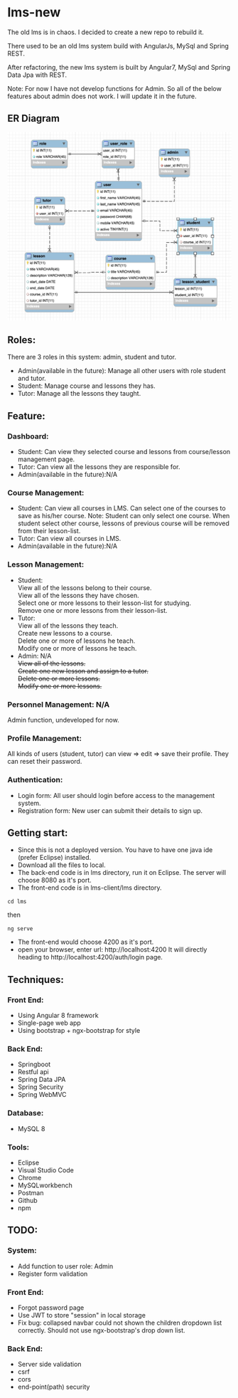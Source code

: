 # lms-new
The old lms is in chaos. I decided to create a new repo to rebuild it.

There used to be an old lms system build with AngularJs, MySql and Spring REST.

After refactoring, the new lms system is built by Angular7, MySql and Spring Data Jpa with REST.

Note: For now I have not develop functions for Admin. So all of the below features about admin does not work. I will update it in the future.


## ER Diagram
![Alt Text](/document/lms-new_ERD.jpg)

## Roles:
There are 3 roles in this system: admin, student and tutor.  
* Admin(available in the future): Manage all other users with role student and tutor.  
* Student: Manage course and lessons they has.   
* Tutor: Manage all the lessons they taught.  

## Feature:
### Dashboard:
* Student: 
Can view they selected course and lessons from course/lesson management page.
* Tutor:
Can view all the lessons they are responsible for.
* Admin(available in the future):N/A

### Course Management:
*  Student: 
Can view all courses in LMS.
Can select one of the courses to save as his/her course.
Note: Student can only select one course. When student select other course, lessons of previous course will be removed from their lesson-list.
* Tutor:
Can view all courses in LMS.
* Admin(available in the future):N/A

### Lesson Management:  
*  Student:  
    View all of the lessons belong to their course.  
    View all of the lessons they have chosen.  
    Select one or more lessons to their lesson-list for studying.  
    Remove one or more lessons from their lesson-list.  
*  Tutor:  
    View all of the lessons they teach.  
    Create new lessons to a course.  
    Delete one or more of lessons he teach.  
    Modify one or more of lessons he teach.  
*  Admin: N/A  
    ~~View all of the lessons.~~  
    ~~Create one new lesson and assign to a tutor.~~  
    ~~Delete one or more lessons.~~  
    ~~Modify one or more lessons.~~  

### Personnel Management: N/A 
Admin function, undeveloped for now.

### Profile Management:  
All kinds of users (student, tutor) can view => edit => save their profile. They can reset their password.

### Authentication:  
* Login form: All user should login before access to the management system.
* Registration form: New user can submit their details to sign up.

## Getting start:  
* Since this is not a deployed version. You have to have one java ide (prefer Eclipse) installed.
* Download all the files to local. 
* The back-end code is in lms directory, run it on Eclipse. The server will choose 8080 as it's port.
* The front-end code is in lms-client/lms directory. 
```
cd lms
```
then
```
ng serve
```
* The front-end would choose 4200 as it's port.
* open your browser, enter url: http://localhost:4200 It will directly heading to http://localhost:4200/auth/login page.

## Techniques:
### Front End:
* Using Angular 8 framework
* Single-page web app
* Using bootstrap + ngx-bootstrap for style

### Back End:
* Springboot
* Restful api
* Spring Data JPA
* Spring Security
* Spring WebMVC

### Database:
* MySQL 8

### Tools:
* Eclipse
* Visual Studio Code
* Chrome
* MySQLworkbench
* Postman
* Github
* npm

## TODO:

### System:
* Add function to user role: Admin
* Register form validation

### Front End:
* Forgot password page
* Use JWT to store "session" in local storage
* Fix bug: collapsed navbar could not shown the children dropdown list correctly. Should not use ngx-bootstrap's drop down list.

### Back End:
* Server side validation
* csrf
* cors
* end-point(path) security



